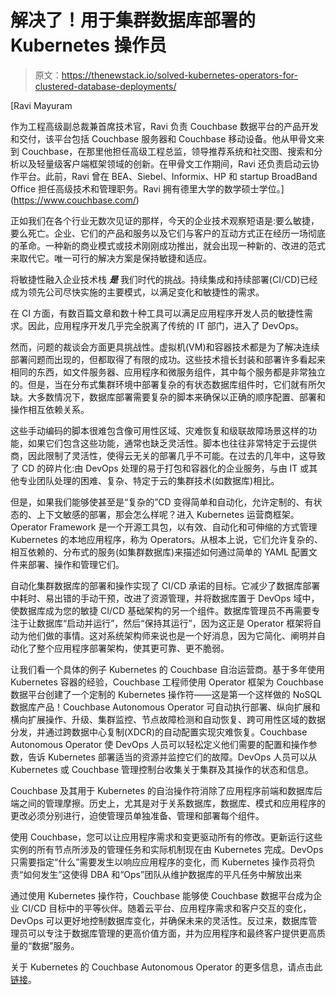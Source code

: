 # 解决了！用于集群数据库部署的 Kubernetes 操作员

> 原文：<https://thenewstack.io/solved-kubernetes-operators-for-clustered-database-deployments/>

[](https://www.couchbase.com/)

 [Ravi Mayuram

作为工程高级副总裁兼首席技术官，Ravi 负责 Couchbase 数据平台的产品开发和交付，该平台包括 Couchbase 服务器和 Couchbase 移动设备。他从甲骨文来到 Couchbase，在那里他担任高级工程总监，领导推荐系统和社交图、搜索和分析以及轻量级客户端框架领域的创新。在甲骨文工作期间，Ravi 还负责启动云协作平台。此前，Ravi 曾在 BEA、Siebel、Informix、HP 和 startup BroadBand Office 担任高级技术和管理职务。Ravi 拥有德里大学的数学硕士学位。](https://www.couchbase.com/) [](https://www.couchbase.com/)

正如我们在各个行业无数次见证的那样，今天的企业技术观察短语是:要么敏捷，要么死亡。企业、它们的产品和服务以及它们与客户的互动方式正在经历一场彻底的革命。一种新的商业模式或技术刚刚成功推出，就会出现一种新的、改进的范式来取代它。唯一可行的解决方案是保持敏捷和适应。

将敏捷性融入企业技术栈 ***是*** 我们时代的挑战。持续集成和持续部署(CI/CD)已经成为领先公司尽快实施的主要模式，以满足变化和敏捷性的需求。

在 CI 方面，有数百篇文章和数十种工具可以满足应用程序开发人员的敏捷性需求。因此，应用程序开发几乎完全脱离了传统的 IT 部门，进入了 DevOps。

然而，问题的裁谈会方面更具挑战性。虚拟机(VM)和容器技术都是为了解决连续部署问题而出现的，但都取得了有限的成功。这些技术擅长封装和部署许多看起来相同的东西，如文件服务器、应用程序和微服务组件，其中每个服务都是非常独立的。但是，当在分布式集群环境中部署复杂的有状态数据库组件时，它们就有所欠缺。大多数情况下，数据库部署需要复杂的脚本来确保以正确的顺序配置、部署和操作相互依赖关系。

这些手动编码的脚本很难包含像可用性区域、灾难恢复和级联故障场景这样的功能，如果它们包含这些功能，通常也缺乏灵活性。脚本也往往非常特定于云提供商，因此限制了灵活性，使得云无关的部署几乎不可能。在过去的几年中，这导致了 CD 的碎片化:由 DevOps 处理的易于打包和容器化的企业服务，与由 IT 或其他专业团队处理的困难、复杂、特定于云的集群技术(如数据库)相比。

但是，如果我们能够使甚至是“复杂的”CD 变得简单和自动化，允许定制的、有状态的、上下文敏感的部署，那会怎么样呢？进入 Kubernetes 运营商框架。Operator Framework 是一个开源工具包，以有效、自动化和可伸缩的方式管理 Kubernetes 的本地应用程序，称为 Operators。从根本上说，它们允许复杂的、相互依赖的、分布式的服务(如集群数据库)来描述如何通过简单的 YAML 配置文件来部署、操作和管理它们。

自动化集群数据库的部署和操作实现了 CI/CD 承诺的目标。它减少了数据库部署中耗时、易出错的手动干预，改进了资源管理，并将数据库置于 DevOps 域中，使数据库成为您的敏捷 CI/CD 基础架构的另一个组件。数据库管理员不再需要专注于让数据库“启动并运行”，然后“保持其运行”，因为这正是 Operator 框架将自动为他们做的事情。这对系统架构师来说也是一个好消息，因为它简化、阐明并自动化了整个应用程序部署架构，使其更可靠、更不脆弱。

让我们看一个具体的例子 Kubernetes 的 Couchbase 自治运营商。基于多年使用 Kubernetes 容器的经验，Couchbase 工程师使用 Operator 框架为 Couchbase 数据平台创建了一个定制的 Kubernetes 操作符——这是第一个这样做的 NoSQL 数据库产品！Couchbase Autonomous Operator 可自动执行部署、纵向扩展和横向扩展操作、升级、集群监控、节点故障检测和自动恢复、跨可用性区域的数据分发，并通过跨数据中心复制(XDCR)的自动配置实现灾难恢复。Couchbase Autonomous Operator 使 DevOps 人员可以轻松定义他们需要的配置和操作参数，告诉 Kubernetes 部署适当的资源并监控它们的故障。DevOps 人员可以从 Kubernetes 或 Couchbase 管理控制台收集关于集群及其操作的状态和信息。

Couchbase 及其用于 Kubernetes 的自治操作符消除了应用程序前端和数据库后端之间的管理摩擦。历史上，尤其是对于关系数据库，数据库、模式和应用程序的更改必须分别进行，迫使管理员单独准备、管理和部署每个组件。

使用 Couchbase，您可以让应用程序需求和变更驱动所有的修改。更新运行这些实例的所有节点所涉及的管理任务和实际机制现在由 Kubernetes 完成。DevOps 只需要指定“什么”需要发生以响应应用程序的变化，而 Kubernetes 操作员将负责“如何发生”这使得 DBA 和“Ops”团队从维护数据库的平凡任务中解放出来

通过使用 Kubernetes 操作符，Couchbase 能够使 Couchbase 数据平台成为企业 CI/CD 目标中的平等伙伴。随着云平台、应用程序需求和客户交互的变化，DevOps 可以更好地控制数据库变化，并确保未来的灵活性。反过来，数据库管理员可以专注于数据库管理的更高价值方面，并为应用程序和最终客户提供更高质量的“数据”服务。

关于 Kubernetes 的 Couchbase Autonomous Operator 的更多信息，请点击此[链接](https://www.couchbase.com/products/cloud/kubernetes)。

<svg xmlns:xlink="http://www.w3.org/1999/xlink" viewBox="0 0 68 31" version="1.1"><title>Group</title> <desc>Created with Sketch.</desc></svg>